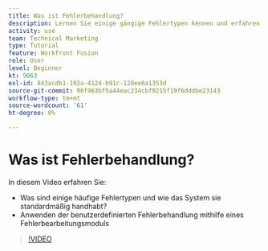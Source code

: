 ```yaml
---
title: Was ist Fehlerbehandlung?
description: Lernen Sie einige gängige Fehlertypen kennen und erfahren Sie, wie das System sie standardmäßig handhabt. Anschließend erfahren Sie, wie Sie die benutzerdefinierte Fehlerbehandlung in [!DNL Adobe Workfront Fusion].
activity: use
team: Technical Marketing
type: Tutorial
feature: Workfront Fusion
role: User
level: Beginner
kt: 9063
exl-id: 843acdb1-192a-4124-b91c-128ee6a1353d
source-git-commit: 96f963bf5a44eac234cbf9215f19f6dddbe23143
workflow-type: tm+mt
source-wordcount: '61'
ht-degree: 0%

---
```


# Was ist Fehlerbehandlung?

In diesem Video erfahren Sie:

* Was sind einige häufige Fehlertypen und wie das System sie standardmäßig handhabt?
* Anwenden der benutzerdefinierten Fehlerbehandlung mithilfe eines Fehlerbearbeitungsmoduls

>[!VIDEO](https://video.tv.adobe.com/v/335304/?quality=12)
